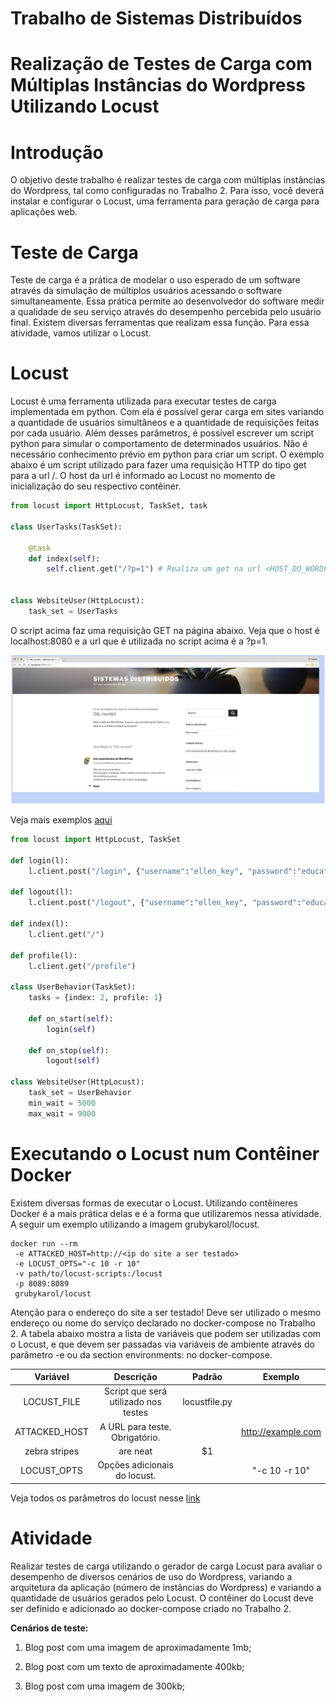 # Trabalho de Sistemas Distribuídos

# Realização de Testes de Carga com Múltiplas Instâncias do Wordpress Utilizando Locust

# Introdução

O objetivo deste trabalho é realizar testes de carga com múltiplas instâncias do Wordpress, tal como configuradas no Trabalho 2. Para isso, você deverá instalar e configurar o Locust, uma ferramenta para geração de carga para aplicações web.

# Teste de Carga

Teste de carga é a prática de modelar o uso esperado de um software através da simulação de múltiplos usuários acessando o software simultaneamente. Essa prática permite ao desenvolvedor do software medir a qualidade de seu serviço através do desempenho percebida pelo usuário final. Existem diversas ferramentas que realizam essa função. Para essa atividade, vamos utilizar o Locust.

# Locust

Locust é uma ferramenta utilizada para executar testes de carga implementada em python. Com ela é possível gerar carga em sites variando a quantidade de usuários simultâneos e a quantidade de requisições feitas por cada usuário. Além desses parâmetros, é possível escrever um script python para simular o comportamento de determinados usuários. Não é necessário conhecimento prévio em python para criar um script. O exemplo abaixo é um script utilizado para fazer uma requisição HTTP do tipo get para a url /. O host da url é informado ao Locust no momento de inicialização do seu respectivo contêiner.

```python
from locust import HttpLocust, TaskSet, task

class UserTasks(TaskSet):

    @task
    def index(self):
        self.client.get("/?p=1") # Realiza um get na url <HOST_DO_WORDPRESS>/?p=1


class WebsiteUser(HttpLocust):
    task_set = UserTasks

```

O script acima faz uma requisição GET na página abaixo. Veja que o host é localhost:8080 e a url que é utilizada no script acima é a ?p=1.

![modelo Site](./img/image_doc_entrega02.png)

Veja mais exemplos [aqui](https://docs.locust.io/en/stable/quickstart.html#example-locustfile-py)

```python
from locust import HttpLocust, TaskSet

def login(l):
    l.client.post("/login", {"username":"ellen_key", "password":"education"})

def logout(l):
    l.client.post("/logout", {"username":"ellen_key", "password":"education"})

def index(l):
    l.client.get("/")

def profile(l):
    l.client.get("/profile")

class UserBehavior(TaskSet):
    tasks = {index: 2, profile: 1}

    def on_start(self):
        login(self)

    def on_stop(self):
        logout(self)

class WebsiteUser(HttpLocust):
    task_set = UserBehavior
    min_wait = 5000
    max_wait = 9000
```

# Executando o Locust num Contêiner Docker

Existem diversas formas de executar o Locust. Utilizando contêineres Docker é a mais prática delas e é a forma que utilizaremos nessa atividade. A seguir um exemplo utilizando a imagem grubykarol/locust.

```shell
docker run --rm
 -e ATTACKED_HOST=http://<ip do site a ser testado>
 -e LOCUST_OPTS="-c 10 -r 10"
 -v path/to/locust-scripts:/locust
 -p 8089:8089
 grubykarol/locust
```

Atenção para o endereço do site a ser testado! Deve ser utilizado o mesmo endereço ou nome do serviço declarado no docker-compose no Trabalho 2.
A tabela abaixo mostra a lista de variáveis que podem ser utilizadas com o Locust, e que devem ser passadas via variáveis de ambiente através do parâmetro -e ou da section environments: no docker-compose.

|   Variável    |              Descrição               |    Padrão     |      Exemplo       |
| :-----------: | :----------------------------------: | :-----------: | :----------------: |
|  LOCUST_FILE  | Script que será utilizado nos testes | locustfile.py |                    |
| ATTACKED_HOST |    A URL para teste. Obrigatório.    |               | http://example.com |
| zebra stripes |               are neat               |      \$1      |                    |
|  LOCUST_OPTS  |     Opções adicionais do locust.     |               |   "-c 10 -r 10"    |

Veja todos os parâmetros do locust nesse [link](https://docs.locust.io/en/stable/quickstart.html#start-locust)

# Atividade

Realizar testes de carga utilizando o gerador de carga Locust para avaliar o desempenho de diversos cenários de uso do Wordpress, variando a arquitetura da aplicação (número de instâncias do Wordpress) e variando a quantidade de usuários gerados pelo Locust. O contêiner do Locust deve ser definido e adicionado ao docker-compose criado no Trabalho 2.

**Cenários de teste:**

1. Blog post com uma imagem de aproximadamente 1mb;

2. Blog post com um texto de aproximadamente 400kb;

3. Blog post com uma imagem de 300kb;
